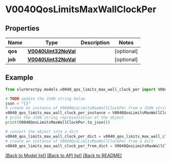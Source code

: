 # V0040QosLimitsMaxWallClockPer


## Properties

Name | Type | Description | Notes
------------ | ------------- | ------------- | -------------
**qos** | [**V0040Uint32NoVal**](V0040Uint32NoVal.md) |  | [optional]
**job** | [**V0040Uint32NoVal**](V0040Uint32NoVal.md) |  | [optional]

## Example

```python
from slurmrestpy.models.v0040_qos_limits_max_wall_clock_per import V0040QosLimitsMaxWallClockPer

# TODO update the JSON string below
json = "{}"
# create an instance of V0040QosLimitsMaxWallClockPer from a JSON string
v0040_qos_limits_max_wall_clock_per_instance = V0040QosLimitsMaxWallClockPer.from_json(json)
# print the JSON string representation of the object
print(V0040QosLimitsMaxWallClockPer.to_json())

# convert the object into a dict
v0040_qos_limits_max_wall_clock_per_dict = v0040_qos_limits_max_wall_clock_per_instance.to_dict()
# create an instance of V0040QosLimitsMaxWallClockPer from a dict
v0040_qos_limits_max_wall_clock_per_from_dict = V0040QosLimitsMaxWallClockPer.from_dict(v0040_qos_limits_max_wall_clock_per_dict)
```
[[Back to Model list]](../README.md#documentation-for-models) [[Back to API list]](../README.md#documentation-for-api-endpoints) [[Back to README]](../README.md)


